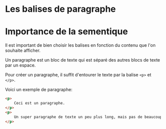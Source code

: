 <div w-full h-full>
    <div>
        <h1 w-90 pb-4 text-ts font-mono text-2xl>Les balises de paragraphe</h1>
    </div>
<div  text-quote>
    <h1 text-xl text-accent>Importance de la sementique</h1>
        <p>
        Il est important de bien choisir les balises en fonction du contenu que l'on souhaite afficher.
        </p>
</div>
        <p pt-4>
            Un paragraphe est un bloc de texte qui est séparé des autres blocs de texte par un espace.
        </p>
        <p pb-4>
            Pour créer un paragraphe, il suffit d'entourer le texte par la balise <code>&lt;p&gt;</code> et <code>&lt;/p&gt;</code>.
        </p>
        <p>
            Voici un exemple de paragraphe:
        </p>

```html
<p>
    Ceci est un paragraphe.
</p>
<p>
    Un super paragraphe de texte un peu plus long, mais pas de beaucoup.
</p>

```

</div>

